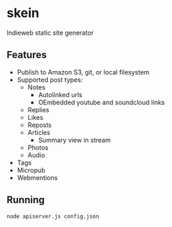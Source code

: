 # skein

Indieweb static site generator

## Features

* Publish to Amazon S3, git, or local filesystem
* Supported post types:
  * Notes
    * Autolinked urls
    * OEmbedded youtube and soundcloud links
  * Replies
  * Likes
  * Reposts
  * Articles
    * Summary view in stream
  * Photos
  * Audio
* Tags
* Micropub
* Webmentions

## Running

```
node apiserver.js config.json
```
